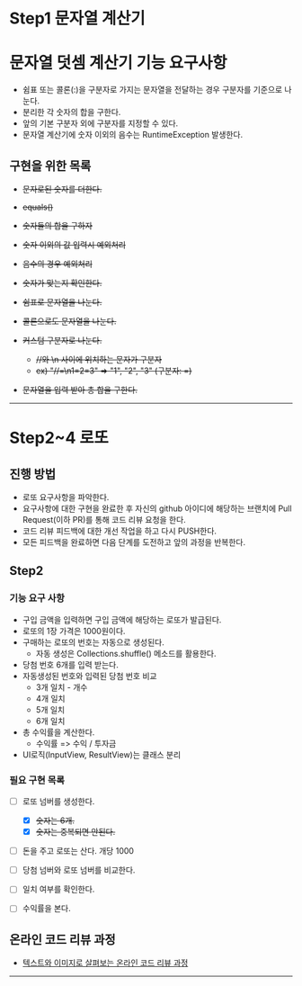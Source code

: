 # Step1 문자열 계산기

# 문자열 덧셈 계산기 기능 요구사항
* 쉼표 또는 콜론(:)을 구분자로 가지는 문자열을 전달하는 경우 구분자를 기준으로 나눈다.
* 분리한 각 숫자의 합을 구한다. 
* 앞의 기본 구분자 외에 구분자를 지정할 수 있다. 
* 문자열 계산기에 숫자 이외의 음수는 RuntimeException 발생한다. 



## 구현을 위한 목록
* ~~문자로된 숫자를 더한다.~~
* ~~equals()~~
* ~~숫자들의 합을 구하자~~
* ~~숫자 이외의 값 입력시 예외처리~~
* ~~음수의 경우 예외처리~~
* ~~숫자가 맞는지 확인한다.~~

* ~~쉼표로 문자열을 나눈다.~~
* ~~콜론으로도 문자열을 나눈다.~~
* ~~커스텀 구분자로 나눈다.~~
    * ~~//와 \n 사이에 위치하는 문자가 구분자~~
    * ~~ex) "//=\n1=2=3" => "1", "2", "3"  (구분자: =)~~
* ~~문자열을 입력 받아 총 합을 구한다.~~ 

---

# Step2~4 로또
## 진행 방법
* 로또 요구사항을 파악한다.
* 요구사항에 대한 구현을 완료한 후 자신의 github 아이디에 해당하는 브랜치에 Pull Request(이하 PR)를 통해 코드 리뷰 요청을 한다.
* 코드 리뷰 피드백에 대한 개선 작업을 하고 다시 PUSH한다.
* 모든 피드백을 완료하면 다음 단계를 도전하고 앞의 과정을 반복한다.


## Step2
### 기능 요구 사항
* 구입 금액을 입력하면 구입 금액에 해당하는 로또가 발급된다. 
* 로또의 1장 가격은 1000원이다.
* 구매하는 로또의 번호는 자동으로 생성된다. 
    * 자동 생성은 Collections.shuffle() 메소드를 활용한다.
* 당첨 번호 6개를 입력 받는다.
* 자동생성된 번호와 입력된 당첨 번호 비교
    * 3개 일치 - 개수
    * 4개 일치
    * 5개 일치
    * 6개 일치 
 * 총 수익률을 계산한다. 
    * 수익률 => 수익 / 투자금
* UI로직(InputView, ResultView)는 클래스 분리

### 필요 구현 목록
- [ ] 로또 넘버를 생성한다.
    - [x] ~~숫자는 6개.~~
    - [x] ~~숫자는 중복되면 안된다.~~
- [ ] 돈을 주고 로또는 산다. 개당 1000
- [ ] 당첨 넘버와 로또 넘버를 비교한다. 
- [ ] 일치 여부를 확인한다. 
- [ ] 수익률을 본다. 


## 온라인 코드 리뷰 과정
* [텍스트와 이미지로 살펴보는 온라인 코드 리뷰 과정](https://github.com/next-step/nextstep-docs/tree/master/codereview)

---



 

 